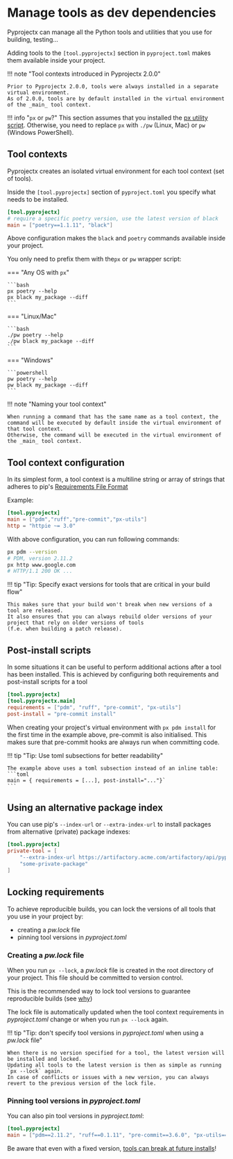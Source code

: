 # Manage tools as dev dependencies

Pyprojectx can manage all the Python tools and utilities that you use for building, testing...

Adding tools to the `[tool.pyprojectx]` section in `pyproject.toml` makes them available inside your project.

!!! note "Tool contexts introduced in Pyprojectx 2.0.0"

    Prior to Pyprojectx 2.0.0, tools were always installed in a separate virtual environment.
    As of 2.0.0, tools are by default installed in the virtual environment of the _main_ tool context.

!!! info "`px` or `pw`?"
    This section assumes that you installed the [px utility script](/usage/#install-the-global-px-script).
    Otherwise, you need to replace `px` with `./pw` (Linux, Mac) or `pw` (Windows PowerShell).

## Tool contexts

Pyprojectx creates an isolated virtual environment for each tool context (set of tools).

Inside the `[tool.pyprojectx]` section of `pyproject.toml` you specify what needs to be installed.

```toml title="pyproject.toml"
[tool.pyprojectx]
# require a specific poetry version, use the latest version of black
main = ["poetry==1.1.11", "black"]
```

Above configuration makes the `black` and `poetry` commands available inside your project.

You only need to prefix them with the`px` or `pw` wrapper script:

=== "Any OS with `px`"

    ```bash
    px poetry --help
    px black my_package --diff
    ```

=== "Linux/Mac"

    ```bash
    ./pw poetry --help
    ./pw black my_package --diff
    ```

=== "Windows"

    ```powershell
    pw poetry --help
    pw black my_package --diff
    ```

!!! note "Naming your tool context"

    When running a command that has the same name as a tool context, the command will be executed by default inside the virtual environment of that tool context.
    Otherwise, the command will be executed in the virtual environment of the _main_ tool context.


## Tool context configuration

In its simplest form, a tool context is a multiline string or array of strings that adheres to pip's [Requirements File Format](https://pip.pypa.io/en/stable/reference/requirements-file-format/#requirements-file-format)

Example:

```toml title="pyproject.toml"
[tool.pyprojectx]
main = ["pdm","ruff","pre-commit","px-utils"]
http = "httpie ~= 3.0"
```

With above configuration, you can run following commands:

```bash
px pdm --version
# PDM, version 2.11.2
px http www.google.com
# HTTP/1.1 200 OK ...
```

!!! tip "Tip: Specify exact versions for tools that are critical in your build flow"

    This makes sure that your build won't break when new versions of a tool are released.
    It also ensures that you can always rebuild older versions of your project that rely on older versions of tools
    (f.e. when building a patch release).

## Post-install scripts
In some situations it can be useful to perform additional actions after a tool has been installed.
This is achieved by configuring both requirements and post-install scripts for a tool

```toml
[tool.pyprojectx]
[tool.pyprojectx.main]
requirements = ["pdm", "ruff", "pre-commit", "px-utils"]
post-install = "pre-commit install"
```

When creating your project's virtual environment with `px pdm install` for the first time in the example above,
pre-commit is also initialised. This makes sure that pre-commit hooks are always run when committing code.

!!! tip "Tip: Use toml subsections for better readability"

    The example above uses a toml subsection instead of an inline table:
    ```toml
    main = { requirements = [...], post-install="..."}`
    ```

## Using an alternative package index

You can use pip's `--index-url` or `--extra-index-url` to install packages from alternative (private) package indexes:

```toml
[tool.pyprojectx]
private-tool = [
    "--extra-index-url https://artifactory.acme.com/artifactory/api/pypi/python-virtual/simple",
    "some-private-package"
]
```

## Locking requirements
To achieve reproducible builds, you can lock the versions of all tools that you use in your project by:

* creating a _pw.lock_ file
* pinning tool versions in _pyproject.toml_

### Creating a _pw.lock_ file
When you run `px --lock`, a _pw.lock_ file is created in the root directory of your project.
This file should be committed to version control.

This is the recommended way to lock tool versions to guarantee reproducible builds (see [why](/dev-dependencies/#the-unreliable-pip-install))

The lock file is automatically updated when the tool context requirements in _pyproject.toml_ change
or when you run `px --lock` again.


!!! tip "Tip: don't specify tool versions in _pyproject.toml_ when using a _pw.lock_ file"

    When there is no version specified for a tool, the latest version will be installed and locked.
    Updating all tools to the latest version is then as simple as running `px --lock` again.
    In case of conflicts or issues with a new version, you can always revert to the previous version of the lock file.

### Pinning tool versions in _pyproject.toml_
You can also pin tool versions in _pyproject.toml_:

```toml
[tool.pyprojectx]
main = ["pdm==2.11.2", "ruff==0.1.11", "pre-commit==3.6.0", "px-utils==1.0.1"]
```
Be aware that even with a fixed version, [tools can break at future installs](/dev-dependencies/#the-unreliable-pip-install)!
